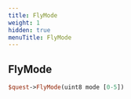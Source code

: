 ```yaml
---
title: FlyMode
weight: 1
hidden: true
menuTitle: FlyMode
---
```

## FlyMode
```perl
$quest->FlyMode(uint8 mode [0-5])
```